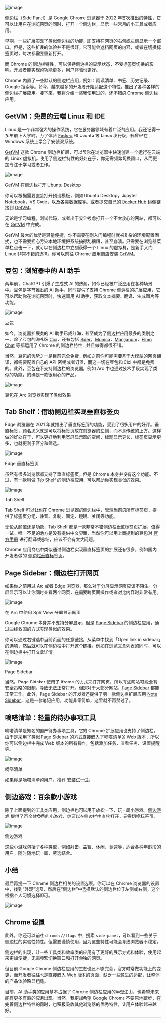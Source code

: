 ![image](https://github.com/user-attachments/assets/060b9ed4-23bb-4ecc-b035-44dfcdd59966)

侧边栏（Side Panel）是 Google Chrome 浏览器于 2022 年首次推出的特性，它可以让用户在浏览网页的同时，打开一个侧边栏，显示一些常用的小工具或者应用。

早期，一些扩展实现了类似侧边栏的功能，即支持在网页的右侧或左侧显示一个窗口。但是，这些扩展的体验并不是很好，它可能会遮挡网页的内容，或者在切换标签页时，每次都需要重新打开。

而 Chrome 的侧边栏特性，可以保持侧边栏的显示状态，不受标签页切换的影响。开发者能实现的功能更多，用户体验也更好。

Chrome 内置了一些默认的侧边栏应用，例如：阅读清单、书签、历史记录、Google 搜索等。如今，越来越多的开发者开始适配这个特性，推出了各种各样的侧边栏扩展应用。接下来，我将介绍一些我使用过的，还不错的 Chrome 侧边栏应用。

## GetVM：免费的云端 Linux 和 IDE

Linux 是一个非常强大的操作系统，它在服务器领域有着广泛的应用。我还记得十多年前上大学时，为了体验 [Fedora](https://fedoraproject.org/) 和 Ubuntu 等 Linux 发行版，我曾经在 Windows 系统上学会了安装双系统。

[GetVM](https://chromewebstore.google.com/detail/getvm-instant-free-linux/cgenfommofedogdmkmjdndijcilplkmg) 这款 Chrome 侧边栏扩展，可以帮你在浏览器中快速创建一个运行在云端的 Linux 虚拟机。使用了侧边栏特性的好处在于，你无需频繁切换窗口，从而更加专注于学习或者工作。

![image](https://github.com/user-attachments/assets/3959a1c2-6669-48c6-b935-6d6d135c9ea5)

GetVM 在侧边栏打开 Ubuntu Desktop

你可以根据需要直接打开预设模板，例如 Ubuntu Desktop，Jupyter Notebook，VS Code，以及各类数据库等。或者提交自己的 [Docker Hub](https://hub.docker.com/) 镜像链接到 [GetVM](https://chromewebstore.google.com/detail/getvm-instant-free-linux/cgenfommofedogdmkmjdndijcilplkmg)。

无论是学习编程，测试代码，或者出于安全考虑打开一个不太放心的网站，都可以在 [GetVM](https://chromewebstore.google.com/detail/getvm-instant-free-linux/cgenfommofedogdmkmjdndijcilplkmg) 中完成。

GetVM 最大的优势是轻量便捷，你不需要在刚入门编程时就被复杂的环境配置困扰，也不需要担心污染本地环境把系统搞得乱糟糟，甚至崩溃。只需要在浏览器菜单栏点击一下，就可以在侧边栏中立刻获得一个 Linux 的虚拟机，是新手入门 Linux 非常不错的选择。你可以前往 Chrome 应用商店安装 [GetVM](https://chromewebstore.google.com/detail/getvm-instant-free-linux/cgenfommofedogdmkmjdndijcilplkmg)。

## 豆包：浏览器中的 AI 助手

两年前，ChatGPT 引爆了生成式 AI 的热潮，如今已经被广泛应用在各种场景中。豆包是字节推出的 AI 助手，同时提供了支持 Chrome 侧边栏的扩展应用，它可以帮助你在浏览网页时，快速调用 AI 助手，获取文本摘要、翻译、生成图片等功能。

![image](https://github.com/user-attachments/assets/fb39aada-b28e-4299-a5b7-6d7826853b0b)


豆包

如今，浏览器扩展类的 AI 助手已成红海，甚至成为了侧边栏应用最多的类别之一。除了豆包的海外版 [Cici](https://www.ciciai.com/)，还有包括 [Sider](https://sider.ai/extensions/chatgpt-sidebar-for-chrome-edge-safari)，[Monica](https://monica.im/)，[Manganum](https://chromewebstore.google.com/detail/jbfeongihppeenfnaofmdeikahaefljd)，[Elmo Chat](https://www.elmo.chat/) 等都运用了 Chrome 的侧边栏特性，并且做得都很不错。

当然，豆包的优势之一是目前完全免费，例如之前你可能需要基于大模型的网页翻译，都需要配置自己的 API 密钥或者订阅，而这一切在豆包和 Cici 中都是免费的。此外，豆包在不支持侧边栏的浏览器，例如 Arc 中也通过技术手段实现了类似的功能，的确是一款很用心的产品。

![image](https://github.com/user-attachments/assets/8416e1e3-8496-4c56-9b12-da46ad81be91)


豆包在 Arc 浏览器实现了类似效果

## Tab Shelf：借助侧边栏实现垂直标签页

Edge 浏览器在 2021 年就推出了垂直标签页的功能，受到了很多用户的好评。垂直标签，顾名思义就是可以将标签页放在浏览器的左侧，而不是传统的上方。这样做的好处在于，可以更好地利用宽屏显示器的空间，标题显示更长，标签页显示更多，也就更利于区分和筛选。

![image](https://github.com/user-attachments/assets/fc18e98a-c790-4f51-b03e-848d3f3722be)


Edge 垂直标签页

虽然有很多浏览器都支持了垂直标签页，但是 Chrome 本身并没有这个功能。不过，有一款叫做 [Tab Shelf](https://chrome.google.com/webstore/detail/tab-shelf/gkiobnohamhihbaipacecjfljepjjlmg) 的侧边栏应用，可以帮助你实现类似的效果。

![image](https://github.com/user-attachments/assets/b4d97659-9721-4fc3-b69c-105d23fe955a)


Tab Shelf

Tab Shelf 可以让你在 Chrome 浏览器的侧边栏中，管理当前的所有标签页，提供了标签页分组、静音、复制、固定、睡眠、关闭等功能。

无论从颜值还是功能，Tab Shelf 都是一款非常不错侧边栏垂直标签页扩展，值得一试。唯一不足的地方是没有提供中文界面，当然你可以用上面提到的豆包对 [官方手册](https://tabshelf.clarencesiew.com/user-guide) 进行翻译或总结，应该不会有太大问题。

Chrome 应用商店中类似通过侧边栏实现垂直标签页的扩展还有很多，例如国内开发者做的 [侧边栏垂直标签页](https://chromewebstore.google.com/detail/%E4%BE%A7%E8%BE%B9%E6%A0%8F%E5%9E%82%E7%9B%B4%E6%A0%87%E7%AD%BE%E9%A1%B5/akahnknmcbmgodngfjcflnaljdbhnlfo)。

## Page Sidebar：侧边栏打开网页

如果你之前用过 Arc 或者 Edge 浏览器，那么对于分屏显示网页应该不陌生。分屏显示可以让你同时查看两个网页，在需要跨页面操作或者对比内容时非常有用。

![image](https://github.com/user-attachments/assets/2be94dbd-7725-4671-947c-45d87aaf3629)


在 Arc 中使用 Split View 分屏显示网页

Google Chrome 本身并不支持分屏显示，但是 [Page Sidebar](https://chromewebstore.google.com/detail/page-sidebar-open-any-pag/gkkebamcfeaggmcfciekfakbmlgckdnh) 的侧边栏应用，通过曲线救国的方式实现类似的效果。

你可以通过右键选中当前页面的任意链接，从菜单中找到「Open link in sidebar」的选项，然后就可以在侧边栏中打开这个链接。例如在浏览文章列表的同时，可以在侧边栏中打开文章详情。

![image](https://github.com/user-attachments/assets/855a7af5-b15c-4110-a64d-65fa14fa6fac)


Page Sidebar

当然，Page Sidebar 使用了 iframe 的方式来打开网页，所以有些网站可能会有安全策略的限制，导致无法正常打开。但是对于大部分网站，[Page Sidebar](https://chromewebstore.google.com/detail/page-sidebar-open-any-pag/gkkebamcfeaggmcfciekfakbmlgckdnh) 都能正常工作。此外，Page Sidebar 的开发者还提供了另一款侧边栏扩展应用 [Note Sidebar](https://chromewebstore.google.com/detail/note-sidebar/emiochiflnnegkecnjndifbobmbepdne)，这是一款笔记应用，功能非常简单，这里就不再赘述了。

## 嘀嗒清单：轻量的待办事项工具

嘀嗒清单是知名的国产待办事项工具，它的 Chrome 扩展应用也支持了侧边栏。由于是采用了类似 Page Sidebar 的方式直接嵌入了嘀嗒清单的 Web 版本，所以你可以侧边栏中完成 Web 版本的所有操作，包括添加任务、查看任务、设置提醒等。

![image](https://github.com/user-attachments/assets/21a74e4f-e05e-449a-b1b6-653470ad4087)


嘀嗒清单

如果你是嘀嗒清单的用户，推荐 [安装试一试](https://chromewebstore.google.com/detail/ticktick-todo-task-list/diankknpkndanachmlckaikddgcehkod)。

## 侧边游戏：百余款小游戏

除了上面提到的工具类应用，侧边栏也可以用于放松一下，玩一局小游戏。[侧边游戏](https://chromewebstore.google.com/detail/%E4%BE%A7%E8%BE%B9%E6%B8%B8%E6%88%8F-%E5%9C%A8%E4%BE%A7%E8%BE%B9%E6%A0%8F%E7%8E%A9%E8%BF%B7%E4%BD%A0%E6%B8%B8%E6%88%8F/gcnahbcdhgjobeahhdogjhhmnlopcjaj) 提供了百余款免费的小游戏，你可以在侧边栏中直接打开，无需切换标签页。

![image](https://github.com/user-attachments/assets/a1b2fafb-8aeb-4f6d-93c3-58efe9bfbc19)


侧边游戏

这些小游戏包括了各种类型，例如射击、益智、休闲、竞速等，适合各种年龄段的用户。随时随地玩一局，劳逸结合。

## 小结

最后再提一下 Chrome 侧边栏相关的设置选项。你可以在 Chrome 浏览器的设置中，找到“外观”选项，然后在“侧边栏”中选择默认的侧边栏位于左侧或右侧，这个根据个人习惯选择即可。

![image](https://github.com/user-attachments/assets/cc4e3a8e-35b3-4a0a-8aa0-639de640e9c9)

## Chrome 设置

此外，你还可以前往 `chrome://flags` 中，搜索 `side-panel`，可以看到一些关于侧边栏的实验性特性。但需要谨慎使用，因为这些特性可能会导致浏览器不稳定。

侧边栏的出现，让一些工具类和效率类的应用有了更好的展示方式和体验，使用起来更加便捷，无需频繁切换窗口和打开单独的网页。

但目前 Google Chrome 侧边栏应用的生态也还不够完善，官方时常做功能上的变更，而开发者往往也是直接嵌入 Web 版本的页面，缺乏一些原生的适配，让整体的产品体验略显粗糙。

目前，AI 助手类的应用基本占据了 Chrome 侧边栏应用的半壁江山，也希望未来能有更多有趣的应用出现。当然，我更加希望 Google Chrome 不要原地踏步，在完善侧边栏特性的同时，也积极吸收其他浏览器的优秀特性，让用户体验越来越好。

* * *
